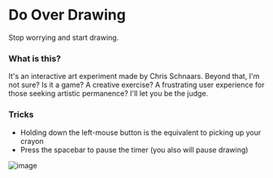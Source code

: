 # Do Over Drawing

Stop worrying and start drawing.

### What is this?

It's an interactive art experiment made by Chris Schnaars. Beyond that, I'm not sure? Is it a game? A creative exercise? A frustrating user experience for those seeking artistic permanence? I'll let you be the judge.

### Tricks

-   Holding down the left-mouse button is the equivalent to picking up your crayon
-   Press the spacebar to pause the timer (you also will pause drawing)

![image](https://user-images.githubusercontent.com/7681768/135003635-b48ed55b-9e96-40cc-858e-ceab543379ec.png)
